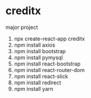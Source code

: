 # creditx
major project

1. npx create-react-app creditx
2. npm install axios
3. npm install bootstrap
4. npm install pymysql
5. npm install react-bootstrap
6. npm install react-router-dom
7. npm install react-slick
8. npm install redirect
9. npm install yarn
